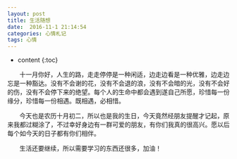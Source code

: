 ```yaml
---
layout: post
title: 生活随想
date:  2016-11-1 21:14:54
categories: 心情札记
tags: 心情
---
```


* content
{:toc}




&#160; &#160; &#160; &#160;十一月你好，人生的路，走走停停是一种闲适，边走边看是一种优雅，边走边忘是一种豁达。没有不会谢的花，没有不会退的浪，没有不会暗的光，没有不会好的伤，没有不会停下来的绝望。每个人的生命中都会遇到遂自己所愿，珍惜每一份缘分，珍惜每一份相遇。既相遇，必相惜。

&#160; &#160; &#160; &#160;今天也是农历十月初二，所以也是我的生日，今天竟然经朋友提醒才记起，原来我都过糊涂了，不过幸好身边有一群可爱的朋友，有你们我真的很高兴。愿以后每个如今天的日子都有你们相伴。

&#160; &#160; &#160; &#160;生活还要继续，所以需要学习的东西还很多，加油！
